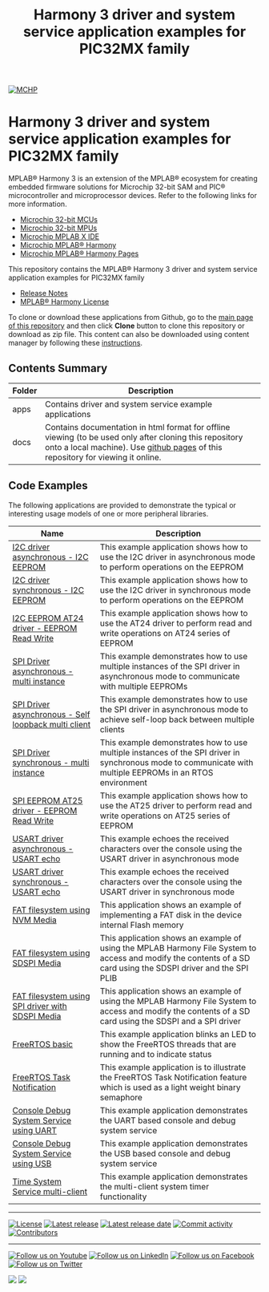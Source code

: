 ﻿---
title: Harmony 3 driver and system service application examples for PIC32MX family
nav_order: 1
has_children: true
has_toc: false
---
[![MCHP](https://www.microchip.com/ResourcePackages/Microchip/assets/dist/images/logo.png)](https://www.microchip.com)

# Harmony 3 driver and system service application examples for PIC32MX family

MPLAB® Harmony 3 is an extension of the MPLAB® ecosystem for creating embedded firmware solutions for Microchip 32-bit SAM and PIC® microcontroller and microprocessor devices.  Refer to the following links for more information.

- [Microchip 32-bit MCUs](https://www.microchip.com/design-centers/32-bit)
- [Microchip 32-bit MPUs](https://www.microchip.com/design-centers/32-bit-mpus)
- [Microchip MPLAB X IDE](https://www.microchip.com/mplab/mplab-x-ide)
- [Microchip MPLAB® Harmony](https://www.microchip.com/mplab/mplab-harmony)
- [Microchip MPLAB® Harmony Pages](https://microchip-mplab-harmony.github.io/)

This repository contains the MPLAB® Harmony 3 driver and system service application examples for PIC32MX family

- [Release Notes](release_notes.md)
- [MPLAB® Harmony License](mplab_harmony_license.md)

To clone or download these applications from Github, go to the [main page of this repository](https://github.com/Microchip-MPLAB-Harmony/core_apps_pic32mx) and then click **Clone** button to clone this repository or download as zip file.
This content can also be downloaded using content manager by following these [instructions](https://github.com/Microchip-MPLAB-Harmony/contentmanager/wiki).

## Contents Summary

| Folder     | Description                             |
| ---        | ---                                     |
| apps       | Contains driver and system service example applications |
| docs       | Contains documentation in html format for offline viewing (to be used only after cloning this repository onto a local machine). Use [github pages](https://microchip-mplab-harmony.github.io/core_apps_pic32mx/) of this repository for viewing it online. |

## Code Examples

The following applications are provided to demonstrate the typical or interesting usage models of one or more peripheral libraries.

| Name | Description |
| ---- | ----------- |
| [I2C driver asynchronous - I2C EEPROM](apps/driver/i2c/async/i2c_eeprom/readme.md) | This example application shows how to use the I2C driver in asynchronous mode to perform operations on the EEPROM |
| [I2C driver synchronous - I2C EEPROM](apps/driver/i2c/sync/i2c_eeprom/readme.md) | This example application shows how to use the I2C driver in synchronous mode to perform operations on the EEPROM |
| [I2C EEPROM AT24 driver - EEPROM Read Write](apps/driver/i2c_eeprom/at24/at24_eeprom_read_write/readme.md) | This example application shows how to use the AT24 driver to perform read and write operations on AT24 series of EEPROM |
| [SPI Driver asynchronous - multi instance](apps/driver/spi/async/spi_multi_instance/readme.md) | This example demonstrates how to use multiple instances of the SPI driver in asynchronous mode to communicate with multiple EEPROMs |
| [SPI Driver asynchronous - Self loopback multi client](apps/driver/spi/async/spi_self_loopback_multi_client/readme.md) | This example demonstrates how to use the SPI driver in asynchronous mode to achieve self-loop back between multiple clients |
| [SPI Driver synchronous - multi instance](apps/driver/spi/sync/spi_multi_instance/readme.md) | This example demonstrates how to use multiple instances of the SPI driver in synchronous mode to communicate with multiple EEPROMs in an RTOS environment |
| [SPI EEPROM AT25 driver - EEPROM Read Write](apps/driver/spi_eeprom/at25/at25_eeprom_read_write/readme.md) | This example application shows how to use the AT25 driver to perform read and write operations on AT25 series of EEPROM |
| [USART driver asynchronous - USART echo](apps/driver/usart/async/usart_echo/readme.md) | This example echoes the received characters over the console using the USART driver in asynchronous mode |
| [USART driver synchronous - USART echo](apps/driver/usart/sync/usart_echo/readme.md) | This example echoes the received characters over the console using the USART driver in synchronous mode |
| [FAT filesystem using NVM Media](apps/fs/nvm_fat/readme.md) | This application shows an example of implementing a FAT disk in the device internal Flash memory |
| [FAT filesystem using SDSPI Media](apps/fs/sdspi_fat/readme.md) | This application shows an example of using the MPLAB Harmony File System to access and modify the contents of a SD card using the SDSPI driver and the SPI PLIB |
| [FAT filesystem using SPI driver with SDSPI Media](apps/fs/sdspi_fat_spi_drv/readme.md) | This application shows an example of using the MPLAB Harmony File System to access and modify the contents of a SD card using the SDSPI and a SPI driver |
| [FreeRTOS basic](apps/rtos/freertos/basic_freertos/readme.md) | This example application blinks an LED to show the FreeRTOS threads that are running and to indicate status |
| [FreeRTOS Task Notification](apps/rtos/freertos/task_notification_freertos/readme.md) | This example application is to illustrate the FreeRTOS Task Notification feature which is used as a light weight binary semaphore |
| [Console Debug System Service using UART](apps/system/console_debug/sys_console_debug_uart_read_write/readme.md) | This example application demonstrates the UART based console and debug system service |
| [Console Debug System Service using USB](apps/system/console_debug/sys_console_debug_usb_read_write/readme.md) | This example application demonstrates the USB based console and debug system service |
| [Time System Service multi-client](apps/system/time/sys_time_multiclient/readme.md) | This example application demonstrates the multi-client system timer functionality |

____

[![License](https://img.shields.io/badge/license-Harmony%20license-orange.svg)](https://github.com/Microchip-MPLAB-Harmony/core_apps_pic32mx/blob/master/mplab_harmony_license.md)
[![Latest release](https://img.shields.io/github/release/Microchip-MPLAB-Harmony/core_apps_pic32mx.svg)](https://github.com/Microchip-MPLAB-Harmony/core_apps_pic32mx/releases/latest)
[![Latest release date](https://img.shields.io/github/release-date/Microchip-MPLAB-Harmony/core_apps_pic32mx.svg)](https://github.com/Microchip-MPLAB-Harmony/core_apps_pic32mx/releases/latest)
[![Commit activity](https://img.shields.io/github/commit-activity/y/Microchip-MPLAB-Harmony/core_apps_pic32mx.svg)](https://github.com/Microchip-MPLAB-Harmony/core_apps_pic32mx/graphs/commit-activity)
[![Contributors](https://img.shields.io/github/contributors-anon/Microchip-MPLAB-Harmony/core_apps_pic32mx.svg)]()

____

[![Follow us on Youtube](https://img.shields.io/badge/Youtube-Follow%20us%20on%20Youtube-red.svg)](https://www.youtube.com/user/MicrochipTechnology)
[![Follow us on LinkedIn](https://img.shields.io/badge/LinkedIn-Follow%20us%20on%20LinkedIn-blue.svg)](https://www.linkedin.com/company/microchip-technology)
[![Follow us on Facebook](https://img.shields.io/badge/Facebook-Follow%20us%20on%20Facebook-blue.svg)](https://www.facebook.com/microchiptechnology/)
[![Follow us on Twitter](https://img.shields.io/twitter/follow/MicrochipTech.svg?style=social)](https://twitter.com/MicrochipTech)

[![](https://img.shields.io/github/stars/Microchip-MPLAB-Harmony/core_apps_pic32mx.svg?style=social)]()
[![](https://img.shields.io/github/watchers/Microchip-MPLAB-Harmony/core_apps_pic32mx.svg?style=social)]()